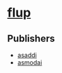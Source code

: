 # [flup](https://pypi.org/project/flup)



## Publishers
- [asaddi](https://pypi.org/user/asaddi)
- [asmodai](https://pypi.org/user/asmodai)

